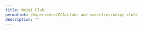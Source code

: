 ```yaml
---
title: Weiqi Club
permalink: /experience/CCA/clubs-and-societies/weiqi-club/
description: ""
---
```

